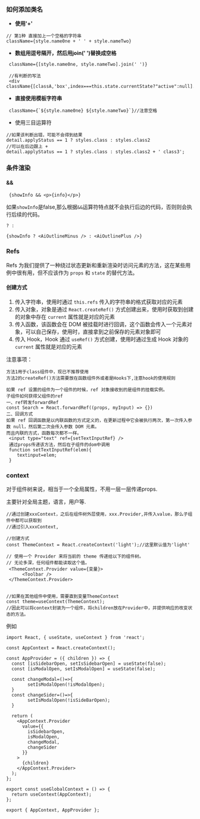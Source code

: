 ### 如何添加类名

* **使用'+'**

```
// 第1种 直接加上一个空格的字符串
className={style.name0ne + ' ' + style.nameTwo}
```

* **数组用逗号隔开，然后用join(' ')替换成空格**

```
 className={[style.name0ne, style.nameTwo].join(' ')}
 
 //有判断的写法
 <div className{[classA,'box',index===this.state.currentState?"active":null].join('')}>hello</div>
```

* **直接使用模板字符串**

```
 className={`${style.name0ne} ${style.nameTwo}`}//注意空格
```

* 使用三目运算符

```
//如果该判断出错，可能不会得到结果
detail.applyStatus == 1 ? styles.class : styles.class2 
//可以在后边跟上 +
detail.applyStatus == 1 ? styles.class : styles.class2 + ' class3';

```



### 条件渲染

#### &&

` {showInfo && <p>{info}</p>}`

如果`showInfo`是false,那么根据`&&`运算符特点就不会执行后边的代码，否则则会执行后续的代码。

`? :`

```
{showInfo ? <AiOutlineMinus /> : <AiOutlinePlus />}
```



### Refs

Refs 为我们提供了一种绕过状态更新和重新渲染时访问元素的方法，这在某些用例中很有用，但不应该作为 `props` 和 `state` 的替代方法。

#### 创建方式

1. 传入字符串，使用时通过 `this.refs` 传入的字符串的格式获取对应的元素
2. 传入对象，对象是通过 `React.createRef()` 方式创建出来，使用时获取到创建的对象中存在 `current` 属性就是对应的元素
3. 传入函数，该函数会在 DOM 被挂载时进行回调，这个函数会传入一个元素对象，可以自己保存，使用时，直接拿到之前保存的元素对象即可
4. 传入 Hook，Hook 通过 `useRef()` 方式创建，使用时通过生成 Hook 对象的 `current` 属性就是对应的元素

注意事项：

```
方法1用于class组件中，现已不推荐使用
方法2的createRef()方法需要放在函数组件外或者是Hooks下,注意hook的使用规则

如果 ref 设置的组件为一个组件的时候，ref 对象接收到的是组件的挂载实例。
子组件如何获得父组件的ref
一、ref转发forwardRef
const Search = React.forwardRef((props, myInput) => {})
二、回调方式
如果 ref 回调函数是以内联函数的方式定义的，在更新过程中它会被执行两次，第一次传入参数 null，然后第二次会传入参数 DOM 元素。
而且内联的方式，函数每次都不一样。
 <input type="text" ref={setTextInputRef} />
 通过props传递该方法，然后在子组件的dom中调用
 function setTextInputRef(elem){
 	textinput=elem;
 }

```



### context

对于组件树来说，相当于一个全局属性，不用一层一层传递props.

主要针对全局主题，语言，用户等.

```
//通过创建xxxContext，之后在组件树外层使用，xxx.Provider,并传入value，那么子组件中都可以获取到
//通过引入xxxContext,

//创建方式
const ThemeContext = React.createContext('light');//这里默认值为'light'

// 使用一个 Provider 来将当前的 theme 传递给以下的组件树。
// 无论多深，任何组件都能读取这个值。
 <ThemeContext.Provider value={变量}>
      <Toolbar />
 </ThemeContext.Provider>


//如果在其他组件中使用，需要直到变量ThemeContext
const theme=useContext(ThemeContext);
//因此可以将context封装为一个组件，将children放在Provider中，并提供响应的改变状态的方法。
```

例如

```
import React, { useState, useContext } from 'react';

const AppContext = React.createContext();

const AppProvider = ({ children }) => {
  const [isSidebarOpen, setIsSidebarOpen] = useState(false);
  const [isModalOpen, setIsModalOpen] = useState(false);

  const changeModal=()=>{
		setIsModalOpen(!isModalOpen);
  }
  const changeSider=()=>{
  		setIsModalOpen(!isSideBarOpen);
  }

  return (
    <AppContext.Provider
      value={{
        isSidebarOpen,
        isModalOpen,
       	changeModal,
       	changeSider
      }}
    >
      {children}
    </AppContext.Provider>
  );
};

export const useGlobalContext = () => {
  return useContext(AppContext);
};

export { AppContext, AppProvider };

```

